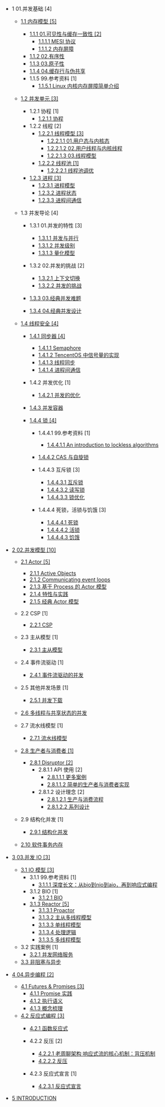   - 1 01.并发基础 [4]
    - [1.1 内存模型 [5]](/01.并发基础/内存模型/README.md)
      - [1.1.1 01.可见性与缓存一致性 [2]](/01.并发基础/内存模型/01.可见性与缓存一致性/README.md)
        - [1.1.1.1 MESI 协议](/01.并发基础/内存模型/01.可见性与缓存一致性/MESI%20协议.md)
        - [1.1.1.2 内存屏障](/01.并发基础/内存模型/01.可见性与缓存一致性/内存屏障.md)
      - [1.1.2 02.有序性](/01.并发基础/内存模型/02.有序性.md)
      - [1.1.3 03.原子性](/01.并发基础/内存模型/03.原子性.md)
      - [1.1.4 04.缓存行与伪共享](/01.并发基础/内存模型/04.缓存行与伪共享.md)
      - 1.1.5 99.参考资料 [1]
        - [1.1.5.1 Linux 内核内存屏障简单介绍](/01.并发基础/内存模型/99.参考资料/2022-Linux%20内核内存屏障简单介绍.md)
    - [1.2 并发单元 [3]](/01.并发基础/并发单元/README.md)
      - 1.2.1 协程 [1]
        - [1.2.1.1 协程](/01.并发基础/并发单元/协程/协程.md)
      - 1.2.2 线程 [2]
        - [1.2.2.1 线程模型 [3]](/01.并发基础/并发单元/线程/线程模型/README.md)
          - [1.2.2.1.1 01.用户态与内核态](/01.并发基础/并发单元/线程/线程模型/01.用户态与内核态.md)
          - [1.2.2.1.2 02.用户线程与内核线程](/01.并发基础/并发单元/线程/线程模型/02.用户线程与内核线程.md)
          - [1.2.2.1.3 03.线程模型](/01.并发基础/并发单元/线程/线程模型/03.线程模型.md)
        - [1.2.2.2 线程池 [1]](/01.并发基础/并发单元/线程/线程池/README.md)
          - [1.2.2.2.1 线程池调优](/01.并发基础/并发单元/线程/线程池/线程池调优.md)
      - [1.2.3 进程 [3]](/01.并发基础/并发单元/进程/README.md)
        - [1.2.3.1 进程模型](/01.并发基础/并发单元/进程/进程模型.md)
        - [1.2.3.2 进程状态](/01.并发基础/并发单元/进程/进程状态.md)
        - [1.2.3.3 进程间通信](/01.并发基础/并发单元/进程/进程间通信.md)
    - 1.3 并发导论 [4]
      - 1.3.1 01.并发的特性 [3]
        - [1.3.1.1 并发与并行](/01.并发基础/并发导论/01.并发的特性/并发与并行.md)
        - [1.3.1.2 并发级别](/01.并发基础/并发导论/01.并发的特性/并发级别.md)
        - [1.3.1.3 量化模型](/01.并发基础/并发导论/01.并发的特性/量化模型.md)
      - 1.3.2 02.并发的挑战 [2]
        - [1.3.2.1 上下文切换](/01.并发基础/并发导论/02.并发的挑战/上下文切换.md)
        - [1.3.2.2 并发的挑战](/01.并发基础/并发导论/02.并发的挑战/并发的挑战.md)
      - [1.3.3 03.经典并发难题](/01.并发基础/并发导论/03.经典并发难题/README.md)
        
      - [1.3.4 04.经典并发设计](/01.并发基础/并发导论/04.经典并发设计/README.md)
        
    - [1.4 线程安全 [4]](/01.并发基础/线程安全/README.md)
      - [1.4.1 同步器 [4]](/01.并发基础/线程安全/同步器/README.md)
        - [1.4.1.1 Semaphore](/01.并发基础/线程安全/同步器/Semaphore.md)
        - [1.4.1.2 TencentOS 中信号量的实现](/01.并发基础/线程安全/同步器/TencentOS%20中信号量的实现.md)
        - [1.4.1.3 线程同步](/01.并发基础/线程安全/同步器/线程同步.md)
        - [1.4.1.4 进程间通信](/01.并发基础/线程安全/同步器/进程间通信.md)
      - 1.4.2 并发优化 [1]
        - [1.4.2.1 并发的优化](/01.并发基础/线程安全/并发优化/并发的优化.md)
      - [1.4.3 并发容器](/01.并发基础/线程安全/并发容器/README.md)
        
      - [1.4.4 锁 [4]](/01.并发基础/线程安全/锁/README.md)
        - 1.4.4.1 99.参考资料 [1]
          - [1.4.4.1.1 An introduction to lockless algorithms](/01.并发基础/线程安全/锁/99.参考资料/2021-An%20introduction%20to%20lockless%20algorithms.md)
        - [1.4.4.2 CAS 与自旋锁](/01.并发基础/线程安全/锁/CAS%20与自旋锁/README.md)
          
        - 1.4.4.3 互斥锁 [3]
          - [1.4.4.3.1 互斥锁](/01.并发基础/线程安全/锁/互斥锁/互斥锁.md)
          - [1.4.4.3.2 读写锁](/01.并发基础/线程安全/锁/互斥锁/读写锁.md)
          - [1.4.4.3.3 锁优化](/01.并发基础/线程安全/锁/互斥锁/锁优化.md)
        - 1.4.4.4 死锁，活锁与饥饿 [3]
          - [1.4.4.4.1 死锁](/01.并发基础/线程安全/锁/死锁，活锁与饥饿/死锁.md)
          - [1.4.4.4.2 活锁](/01.并发基础/线程安全/锁/死锁，活锁与饥饿/活锁.md)
          - [1.4.4.4.3 饥饿](/01.并发基础/线程安全/锁/死锁，活锁与饥饿/饥饿.md)
  - [2 02.并发模型 [10]](/02.并发模型/README.md)
    - [2.1 Actor [5]](/02.并发模型/Actor/README.md)
      - [2.1.1 Active Objects](/02.并发模型/Actor/Active%20Objects.md)
      - [2.1.2 Communicating event loops](/02.并发模型/Actor/Communicating%20event-loops.md)
      - [2.1.3 基于 Process 的 Actor 模型](/02.并发模型/Actor/基于%20Process%20的%20Actor%20模型.md)
      - [2.1.4 特性与实践](/02.并发模型/Actor/特性与实践.md)
      - [2.1.5 经典 Actor 模型](/02.并发模型/Actor/经典%20Actor%20模型.md)
    - 2.2 CSP [1]
      - [2.2.1 CSP](/02.并发模型/CSP/CSP.md)
    - 2.3 主从模型 [1]
      - [2.3.1 主从模型](/02.并发模型/主从模型/主从模型.md)
    - 2.4 事件流驱动 [1]
      - [2.4.1 事件流驱动的并发](/02.并发模型/事件流驱动/事件流驱动的并发.md)
    - 2.5 其他并发场景 [1]
      - [2.5.1 并发下载](/02.并发模型/其他并发场景/并发下载.md)
    - [2.6 多线程与共享状态的并发](/02.并发模型/多线程与共享状态的并发/README.md)
      
    - 2.7 流水线模型 [1]
      - [2.7.1 流水线模型](/02.并发模型/流水线模型/流水线模型.md)
    - [2.8 生产者与消费者 [1]](/02.并发模型/生产者与消费者/README.md)
      - [2.8.1 Disruptor [2]](/02.并发模型/生产者与消费者/Disruptor/README.md)
        - 2.8.1.1 API 使用 [2]
          - [2.8.1.1.1 更多案例](/02.并发模型/生产者与消费者/Disruptor/API%20使用/更多案例.md)
          - [2.8.1.1.2 简单的生产者与消费者实现](/02.并发模型/生产者与消费者/Disruptor/API%20使用/简单的生产者与消费者实现.md)
        - 2.8.1.2 设计理念 [2]
          - [2.8.1.2.1 生产与消费流程](/02.并发模型/生产者与消费者/Disruptor/设计理念/生产与消费流程.md)
          - [2.8.1.2.2 系列设计](/02.并发模型/生产者与消费者/Disruptor/设计理念/系列设计.md)
    - 2.9 结构化并发 [1]
      - [2.9.1 结构化并发](/02.并发模型/结构化并发/结构化并发.md)
    - [2.10 软件事务内存](/02.并发模型/软件事务内存/README.md)
      
  - [3 03.并发 IO [3]](/03.并发%20IO/README.md)
    - [3.1 IO 模型 [3]](/03.并发%20IO/IO%20模型/README.md)
      - 3.1.1 99.参考资料 [1]
        - [3.1.1.1 深度长文：从bio到nio到aio，再到响应式编程](/03.并发%20IO/IO%20模型/99.参考资料/2021-深度长文：从bio到nio到aio，再到响应式编程.md)
      - 3.1.2 BIO [1]
        - [3.1.2.1 BIO](/03.并发%20IO/IO%20模型/BIO/BIO.md)
      - [3.1.3 Reactor [5]](/03.并发%20IO/IO%20模型/Reactor/README.md)
        - [3.1.3.1 Proactor](/03.并发%20IO/IO%20模型/Reactor/Proactor.md)
        - [3.1.3.2 主从多线程模型](/03.并发%20IO/IO%20模型/Reactor/主从多线程模型.md)
        - [3.1.3.3 单线程模型](/03.并发%20IO/IO%20模型/Reactor/单线程模型.md)
        - [3.1.3.4 处理逻辑](/03.并发%20IO/IO%20模型/Reactor/处理逻辑.md)
        - [3.1.3.5 多线程模型](/03.并发%20IO/IO%20模型/Reactor/多线程模型.md)
    - 3.2 实践案例 [1]
      - [3.2.1 并发网络服务](/03.并发%20IO/实践案例/并发网络服务.md)
    - [3.3 非阻塞与异步](/03.并发%20IO/非阻塞与异步.md)
  - [4 04.异步编程 [2]](/04.异步编程/README.md)
    - [4.1 Futures & Promises [3]](/04.异步编程/Futures%20&%20Promises/README.md)
      - [4.1.1 Promise 实践](/04.异步编程/Futures%20&%20Promises/Promise%20实践.md)
      - [4.1.2 执行语义](/04.异步编程/Futures%20&%20Promises/执行语义.md)
      - [4.1.3 概念梳理](/04.异步编程/Futures%20&%20Promises/概念梳理.md)
    - [4.2 反应式编程 [3]](/04.异步编程/反应式编程/README.md)
      - [4.2.1 函数反应式](/04.异步编程/反应式编程/函数反应式/README.md)
        
      - 4.2.2 反压 [2]
        - [4.2.2.1 老周聊架构 响应式流的核心机制：背压机制](/04.异步编程/反应式编程/反压/0-老周聊架构-响应式流的核心机制：背压机制.md)
        - [4.2.2.2 反压](/04.异步编程/反应式编程/反压/反压.md)
      - 4.2.3 反应式宣言 [1]
        - [4.2.3.1 反应式宣言](/04.异步编程/反应式编程/反应式宣言/反应式宣言.md)
  - [5 INTRODUCTION](/INTRODUCTION.md)